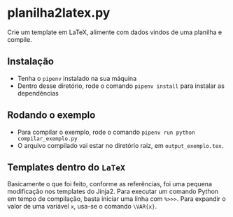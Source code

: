 # planilha2latex.py
Crie um template em LaTeX, alimente com dados vindos de uma planilha e compile. 

## Instalação

* Tenha o `pipenv` instalado na sua máquina
* Dentro desse diretório, rode o comando `pipenv install` para instalar as dependências

## Rodando o exemplo 
* Para compilar o exemplo, rode o comando `pipenv run python compilar_exemplo.py`
* O arquivo compilado vai estar no diretório raiz, em `output_exemplo.tex`.

## Templates dentro do `LaTeX`

Basicamente o que foi feito, conforme as referências, foi uma pequena modificação 
nos templates do Jinja2. Para executar um comando Python em tempo de compilação, 
basta iniciar uma linha com `%>>>`. Para expandir o valor de uma variável `x`, usa-se
o comando `\VAR{x}`. 